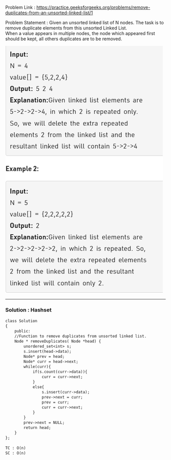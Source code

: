 Problem Link : https://practice.geeksforgeeks.org/problems/remove-duplicates-from-an-unsorted-linked-list/1


Problem Statement  : Given an unsorted linked list of N nodes. The task is to remove duplicate elements from this unsorted Linked List.<br> When a value appears in multiple nodes, the node which appeared first should be kept, all others duplicates are to be removed.

![](../images/b2.PNG)

--------------------------------------------------------------------------------------------

### Solution : Hashset

```
class Solution
{
    public:
    //Function to remove duplicates from unsorted linked list.
    Node * removeDuplicates( Node *head) {
        unordered_set<int> s;
        s.insert(head->data);
        Node* prev = head;
        Node* curr = head->next;
        while(curr){
            if(s.count(curr->data)){
                curr = curr->next;
            }
            else{
                s.insert(curr->data);
                prev->next = curr;
                prev = curr;
                curr = curr->next;
            }
        }
        prev->next = NULL;
        return head;
    }
};

TC : O(n)
SC : O(n)
```